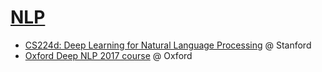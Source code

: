 # [NLP](https://opendatascience.slack.com/messages/nlp/)

- [CS224d: Deep Learning for Natural Language Processing](http://cs224d.stanford.edu/syllabus.html) @ Stanford
- [Oxford Deep NLP 2017 course](https://github.com/oxford-cs-deepnlp-2017) @ Oxford
